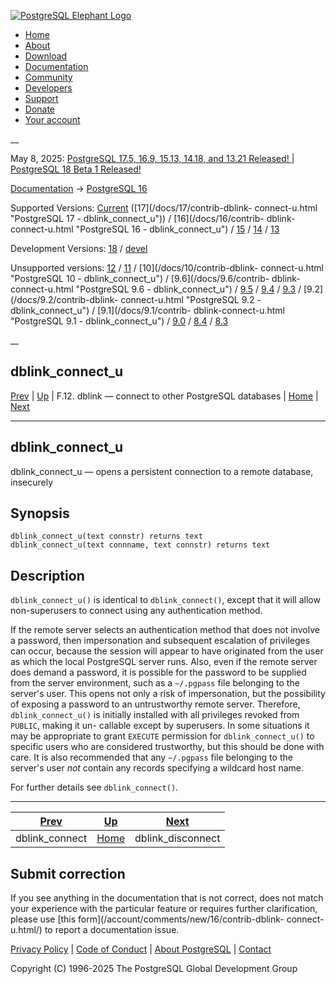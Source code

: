 [ ![PostgreSQL Elephant Logo](/media/img/about/press/elephant.png) ](/)

  * [Home](/ "Home")
  * [About](/about/ "About")
  * [Download](/download/ "Download")
  * [Documentation](/docs/ "Documentation")
  * [Community](/community/ "Community")
  * [Developers](/developer/ "Developers")
  * [Support](/support/ "Support")
  * [Donate](/about/donate/ "Donate")
  * [Your account](/account/ "Your account")

__

May 8, 2025: [ PostgreSQL 17.5, 16.9, 15.13, 14.18, and 13.21 Released! ](/about/news/postgresql-175-169-1513-1418-and-1321-released-3072/) | [ PostgreSQL 18 Beta 1 Released! ](/about/news/postgresql-18-beta-1-released-3070/)

[Documentation](/docs/ "Documentation") -> [PostgreSQL
16](/docs/16/index.html)

Supported Versions: [Current](/docs/current/contrib-dblink-connect-u.html
"PostgreSQL 17 - dblink_connect_u") ([17](/docs/17/contrib-dblink-
connect-u.html "PostgreSQL 17 - dblink_connect_u")) / [16](/docs/16/contrib-
dblink-connect-u.html "PostgreSQL 16 - dblink_connect_u") /
[15](/docs/15/contrib-dblink-connect-u.html "PostgreSQL 15 -
dblink_connect_u") / [14](/docs/14/contrib-dblink-connect-u.html "PostgreSQL
14 - dblink_connect_u") / [13](/docs/13/contrib-dblink-connect-u.html
"PostgreSQL 13 - dblink_connect_u")

Development Versions: [18](/docs/18/contrib-dblink-connect-u.html "PostgreSQL
18 - dblink_connect_u") / [devel](/docs/devel/contrib-dblink-connect-u.html
"PostgreSQL devel - dblink_connect_u")

Unsupported versions: [12](/docs/12/contrib-dblink-connect-u.html "PostgreSQL
12 - dblink_connect_u") / [11](/docs/11/contrib-dblink-connect-u.html
"PostgreSQL 11 - dblink_connect_u") / [10](/docs/10/contrib-dblink-
connect-u.html "PostgreSQL 10 - dblink_connect_u") / [9.6](/docs/9.6/contrib-
dblink-connect-u.html "PostgreSQL 9.6 - dblink_connect_u") /
[9.5](/docs/9.5/contrib-dblink-connect-u.html "PostgreSQL 9.5 -
dblink_connect_u") / [9.4](/docs/9.4/contrib-dblink-connect-u.html "PostgreSQL
9.4 - dblink_connect_u") / [9.3](/docs/9.3/contrib-dblink-connect-u.html
"PostgreSQL 9.3 - dblink_connect_u") / [9.2](/docs/9.2/contrib-dblink-
connect-u.html "PostgreSQL 9.2 - dblink_connect_u") / [9.1](/docs/9.1/contrib-
dblink-connect-u.html "PostgreSQL 9.1 - dblink_connect_u") /
[9.0](/docs/9.0/contrib-dblink-connect-u.html "PostgreSQL 9.0 -
dblink_connect_u") / [8.4](/docs/8.4/contrib-dblink-connect-u.html "PostgreSQL
8.4 - dblink_connect_u") / [8.3](/docs/8.3/contrib-dblink-connect-u.html
"PostgreSQL 8.3 - dblink_connect_u")

__

dblink_connect_u  
---  
[Prev](contrib-dblink-connect.html "dblink_connect")  | [Up](dblink.html "F.12. dblink — connect to other PostgreSQL databases") | F.12. dblink — connect to other PostgreSQL databases | [Home](index.html "PostgreSQL 16.9 Documentation") |  [Next](contrib-dblink-disconnect.html "dblink_disconnect")  
  
* * *

## dblink_connect_u

dblink_connect_u — opens a persistent connection to a remote database,
insecurely

## Synopsis

    
    
    dblink_connect_u(text connstr) returns text
    dblink_connect_u(text connname, text connstr) returns text
    

## Description

`dblink_connect_u()` is identical to `dblink_connect()`, except that it will
allow non-superusers to connect using any authentication method.

If the remote server selects an authentication method that does not involve a
password, then impersonation and subsequent escalation of privileges can
occur, because the session will appear to have originated from the user as
which the local PostgreSQL server runs. Also, even if the remote server does
demand a password, it is possible for the password to be supplied from the
server environment, such as a `~/.pgpass` file belonging to the server's user.
This opens not only a risk of impersonation, but the possibility of exposing a
password to an untrustworthy remote server. Therefore, `dblink_connect_u()` is
initially installed with all privileges revoked from `PUBLIC`, making it un-
callable except by superusers. In some situations it may be appropriate to
grant `EXECUTE` permission for `dblink_connect_u()` to specific users who are
considered trustworthy, but this should be done with care. It is also
recommended that any `~/.pgpass` file belonging to the server's user _not_
contain any records specifying a wildcard host name.

For further details see `dblink_connect()`.

* * *

[Prev](contrib-dblink-connect.html "dblink_connect")  | [Up](dblink.html "F.12. dblink — connect to other PostgreSQL databases") |  [Next](contrib-dblink-disconnect.html "dblink_disconnect")  
---|---|---  
dblink_connect  | [Home](index.html "PostgreSQL 16.9 Documentation") |  dblink_disconnect  
  
## Submit correction

If you see anything in the documentation that is not correct, does not match
your experience with the particular feature or requires further clarification,
please use [this form](/account/comments/new/16/contrib-dblink-
connect-u.html/) to report a documentation issue.

[Privacy Policy](/about/privacypolicy) | [Code of Conduct](/about/policies/coc/) | [About PostgreSQL](/about/) | [Contact](/about/contact/)  

Copyright (C) 1996-2025 The PostgreSQL Global Development Group

